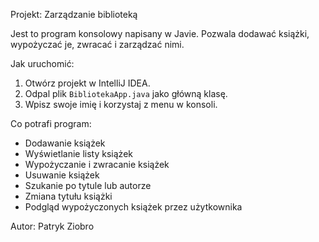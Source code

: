 Projekt: Zarządzanie biblioteką

Jest to program konsolowy napisany w Javie. Pozwala dodawać książki, wypożyczać je, zwracać i zarządzać nimi.

Jak uruchomić:

1. Otwórz projekt w IntelliJ IDEA.
2. Odpal plik `BibliotekaApp.java` jako główną klasę.
3. Wpisz swoje imię i korzystaj z menu w konsoli.

Co potrafi program:

- Dodawanie książek
- Wyświetlanie listy książek
- Wypożyczanie i zwracanie książek
- Usuwanie książek
- Szukanie po tytule lub autorze
- Zmiana tytułu książki
- Podgląd wypożyczonych książek przez użytkownika


Autor: Patryk Ziobro
